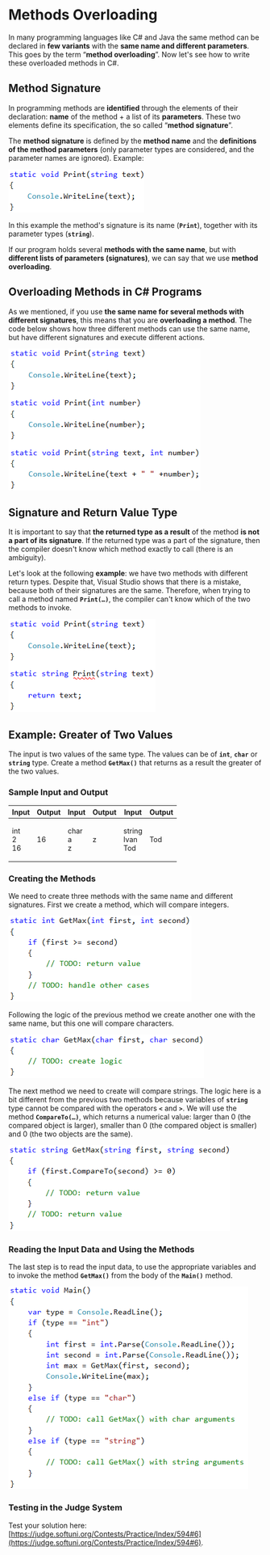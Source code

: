 # Methods Overloading

In many programming languages like C# and Java the same method can be declared in **few variants** with the **same name and different parameters**. This goes by the term “**method overloading**”. Now let's see how to write these overloaded methods in C#.

## Method Signature

In programming methods are **identified** through the elements of their declaration: **name** of the method + a list of its **parameters**. These two elements define its specification, the so called “**method signature**”.

The **method signature** is defined by the **method name** and the **definitions of the method parameters** (only parameter types are considered, and the parameter names are ignored). Example:

![](../../../assets/chapter-10-images/16.Method-signature-01.png)

In this example the method's signature is its name (**`Print`**), together with its parameter types (**`string`**).

If our program holds several **methods with the same name**, but with **different lists of parameters (signatures)**, we can say that we use **method overloading**.

## Overloading Methods in C# Programs

As we mentioned, if you use **the same name for several methods with different signatures**, this means that you are **overloading a method**. The code below shows how three different methods can use the same name, but have different signatures and execute different actions.

![](../../../assets/chapter-10-images/17.Method-overloading-01.png)

## Signature and Return Value Type

It is important to say that **the returned type as a result** of the method **is not a part of its signature**. If the returned type was a part of the signature, then the compiler doesn't know which method exactly to call (there is an ambiguity).

Let's look at the following **example**: we have two methods with different return types. Despite that, Visual Studio shows that there is a mistake, because both of their signatures are the same. Therefore, when trying to call a method named **`Print(…)`**, the compiler can't know which of the two methods to invoke.

![](../../../assets/chapter-10-images/17.Method-overloading-02.png)

## Example: Greater of Two Values

The input is two values of the same type. The values can be of **`int`**, **`char`** or **`string`** type. Create a method **`GetMax()`** that returns as a result the greater of the two values.

### Sample Input and Output

| Input                 | Output | Input                 | Output | Input                        | Output |
| --------------------- | ------ | --------------------- | ------ | ---------------------------- | ------ |
| <p>int<br>2<br>16</p> | 16     | <p>char<br>a<br>z</p> | z      | <p>string<br>Ivan<br>Tod</p> | Tod    |

### Creating the Methods

We need to create three methods with the same name and different signatures. First we create a method, which will compare integers.

![](../../../assets/chapter-10-images/18.Greater-of-two-values-01.png)

Following the logic of the previous method we create another one with the same name, but this one will compare characters.

![](../../../assets/chapter-10-images/18.Greater-of-two-values-02.png)

The next method we need to create will compare strings. The logic here is a bit different from the previous two methods because variables of **`string`** type cannot be compared with the operators **`<`** and **`>`**. We will use the method **`CompareTo(…)`**, which returns a numerical value: larger than 0 (the compared object is larger), smaller than 0 (the compared object is smaller) and 0 (the two objects are the same).

![](../../../assets/chapter-10-images/18.Greater-of-two-values-03.png)

### Reading the Input Data and Using the Methods

The last step is to read the input data, to use the appropriate variables and to invoke the method **`GetMax()`** from the body of the **`Main()`** method.

![](../../../assets/chapter-10-images/18.Greater-of-two-values-04.png)

### Testing in the Judge System

Test your solution here: [https://judge.softuni.org/Contests/Practice/Index/594#6](https://judge.softuni.org/Contests/Practice/Index/594#6).
